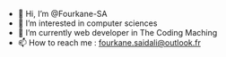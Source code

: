 - 👋 Hi, I’m @Fourkane-SA
- 👀 I’m interested in computer sciences
- 🌱 I’m currently web developer in The Coding Maching
- 📫 How to reach me : fourkane.saidali@outlook.fr

<!---
Fourkane-SA/Fourkane-SA is a ✨ special ✨ repository because its `README.md` (this file) appears on your GitHub profile.
You can click the Preview link to take a look at your changes.
--->
